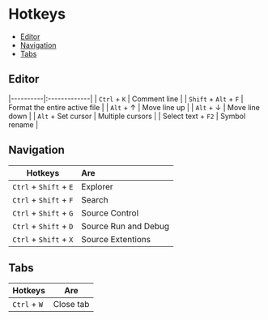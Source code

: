 # Hotkeys
* [Editor](#editor)
* [Navigation](#navigation)
* [Tabs](#tabs)
## Editor
|----------|:-------------|
| `Ctrl` + `K` | Comment line |
| `Shift` + `Alt` + `F` | Format the entire active file |
| `Alt` + &#8593; | Move line up |
| `Alt` + &#8595; | Move line down |
| `Alt` + Set cursor | Multiple cursors |
| Select text + `F2` | Symbol rename |
## Navigation
| Hotkeys | Are |
|----------|:-------------|
| `Ctrl` + `Shift` + `E` | Explorer |
| `Ctrl` + `Shift` + `F` | Search |
| `Ctrl` + `Shift` + `G` | Source Control |
| `Ctrl` + `Shift` + `D` | Source Run and Debug |
| `Ctrl` + `Shift` + `X` | Source Extentions |
## Tabs
| Hotkeys | Are |
|----------|:-------------:|
| `Ctrl` + `W` | Close tab |
